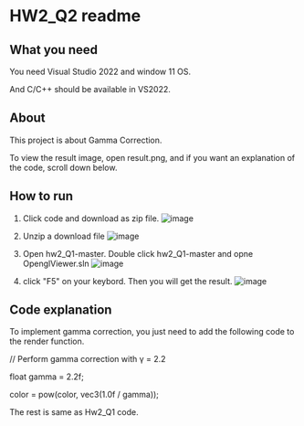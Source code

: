 # HW2_Q2 readme
## What you need
You need Visual Studio 2022 and window 11 OS.

And C/C++ should be available in VS2022.

## About
This project is about Gamma Correction.

To view the result image, open result.png, 
and if you want an explanation of the code, scroll down below.

## How to run

1. Click code and download as zip file.
![image](https://github.com/user-attachments/assets/a8ccf21f-3ae4-4523-a6fc-1f1b5ff4bc3d)

2. Unzip a download file
![image](https://github.com/user-attachments/assets/92fc4ee3-a21f-4425-bf3a-cad394b74483)

3. Open hw2_Q1-master. Double click hw2_Q1-master and opne OpenglViewer.sln
![image](https://github.com/user-attachments/assets/2ecc615a-eb26-4546-8c89-de8bda00f3d2)

4. click "F5" on your keybord. Then you will get the result.
![image](https://github.com/user-attachments/assets/45fdd966-f2ac-4a18-a77f-aa2122c2c011)

## Code explanation
To implement gamma correction, you just need to add the following code to the render function.


// Perform gamma correction with γ = 2.2

float gamma = 2.2f;

color = pow(color, vec3(1.0f / gamma));

The rest is same as Hw2_Q1 code.
